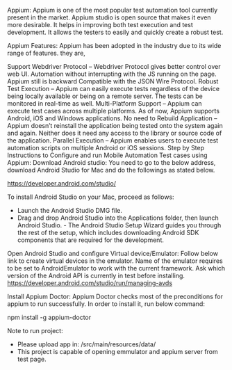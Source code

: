 Appium:
Appium is one of the most popular test automation tool currently present in the market. Appium studio is open source that makes it even more desirable. It helps in improving both test execution and test development. It allows the testers to easily and quickly create a robust test.

Appium Features:
Appium has been adopted in the industry due to its wide range of features. they are,

Support Webdriver Protocol – Webdriver Protocol gives better control over web UI. Automation without interrupting with the JS running on the page. Appium still is backward Compatible with the JSON Wire Protocol.
Robust Test Execution – Appium can easily execute tests regardless of the device being locally available or being on a remote server. The tests can be monitored in real-time as well.
Multi-Platform Support – Appium can execute test cases across multiple platforms. As of now, Appium supports Android, iOS and Windows applications.
No need to Rebuild Application – Appium doesn’t reinstall the application being tested onto the system again and again. Neither does it need any access to the library or source code of the application.
Parallel Execution – Appium enables users to execute test automation scripts on multiple Android or iOS sessions.
Step by Step Instructions to Configure and run Mobile Automation Test cases using Appium:
Download Android studio:
You need to go to the below address, download Android Studio for Mac and do the followings as stated below.

https://developer.android.com/studio/

To install Android Studio on your Mac, proceed as follows:

- Launch the Android Studio DMG file.
- Drag and drop Android Studio into the Applications folder, then launch Android Studio.
- The Android Studio Setup Wizard guides you through the rest of the setup, which includes downloading Android SDK components that are required for the development.

Open Android Studio and configure Virtual device/Emulator:
Follow below link to create virtual devices in the emulator. Name of the emulator requires to be set to AndroidEmulator to work with the current framework. Ask which version of the Android API is currently in test before installing. 
https://developer.android.com/studio/run/managing-avds

Install Appium Doctor:
Appium Doctor checks most of the preconditions for appium to run successfully. In order to install it, run below command:

npm install -g appium-doctor


Note to run project:

- Please upload app in: /src/main/resources/data/
- This project is capable of opening emmulator and appium server from test page.
